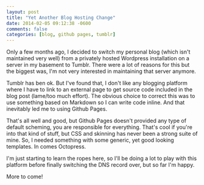 ```yaml
---
layout: post
title: "Yet Another Blog Hosting Change"
date: 2014-02-05 09:12:38 -0600
comments: false
categories: [blog, github pages, tumblr] 
---
```


Only a few months ago, I decided to switch my personal blog (which isn't maintained very well)
from a privately hosted Wordpress installation on a server in my basement to Tumblr. There
were a lot of reasons for this but the biggest was, I'm not very interested in maintaining that
server anymore.

<!-- more -->
Tumblr has ben ok. But I've found that, I don't like any blogging platform where I have to link
to an external page to get source code included in the blog post (lame/too much effort). The
obvious choice to correct this was to use something based on Markdown so I can write code
inline. And that inevitably led me to using Github Pages. 

That's all well and good, but Github Pages doesn't provided any type of default scheming, you
are responsible for everything. That's cool if you're into that kind of stuff, but CSS and 
skinning has never been a strong suite of mine. So, I needed something with some generic, yet
good looking templates. In comes Octopress.

I'm just starting to learn the ropes here, so I'll be doing a lot to play with this platform
before finally switching the DNS record over, but so far I'm happy. 

More to come!
